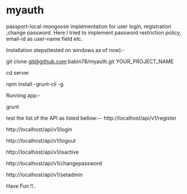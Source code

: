 # myauth
passport-local-mongoose implementation for user login, registration ,change password.
Here I tried to implement password restriction policy, email-id as user-name field etc.

Installation steps(tested on windows as of now):-

git clone git@github.com:babin78/myauth.git YOUR_PROJECT_NAME

cd server

npm install -grunt-cli -g

Running app:-

grunt

test the list of the API as listed bellow:--
http://localhost/api/v1/register

http://localhost/api/v1/login

http://localhost/api/v1/logout

http://localhost/api/v1/isactive

http://localhost/api/v1/changepassword

http://localhost/api/v1/setadmin

Have Fun !!..




